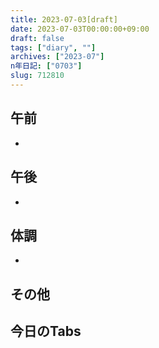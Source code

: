 ```yaml
---
title: 2023-07-03[draft]
date: 2023-07-03T00:00:00+09:00
draft: false
tags: ["diary", ""]
archives: ["2023-07"]
n年日記: ["0703"]
slug: 712810
---
```

## 午前
- 
## 午後
- 
## 体調
- 
## その他
## 今日のTabs